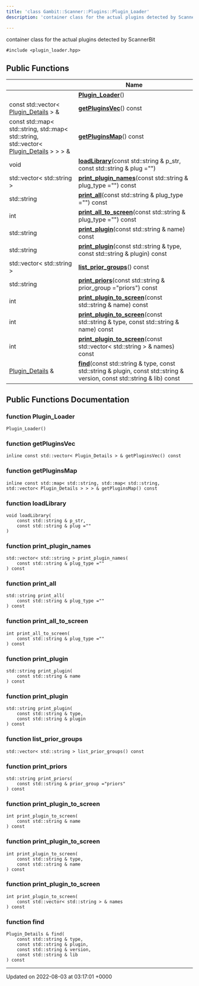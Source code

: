 ```yaml
---
title: 'class Gambit::Scanner::Plugins::Plugin_Loader'
description: 'container class for the actual plugins detected by ScannerBit '

---
```









container class for the actual plugins detected by ScannerBit 


`#include <plugin_loader.hpp>`

## Public Functions

|                | Name           |
| -------------- | -------------- |
| | **[Plugin_Loader](/documentation/code/colliderbit_development/classes/classgambit_1_1scanner_1_1plugins_1_1plugin__loader/#function-plugin-loader)**() |
| const std::vector< [Plugin_Details](/documentation/code/colliderbit_development/classes/structgambit_1_1scanner_1_1plugins_1_1plugin__details/) > & | **[getPluginsVec](/documentation/code/colliderbit_development/classes/classgambit_1_1scanner_1_1plugins_1_1plugin__loader/#function-getpluginsvec)**() const |
| const std::map< std::string, std::map< std::string, std::vector< [Plugin_Details](/documentation/code/colliderbit_development/classes/structgambit_1_1scanner_1_1plugins_1_1plugin__details/) > > > & | **[getPluginsMap](/documentation/code/colliderbit_development/classes/classgambit_1_1scanner_1_1plugins_1_1plugin__loader/#function-getpluginsmap)**() const |
| void | **[loadLibrary](/documentation/code/colliderbit_development/classes/classgambit_1_1scanner_1_1plugins_1_1plugin__loader/#function-loadlibrary)**(const std::string & p_str, const std::string & plug ="") |
| std::vector< std::string > | **[print_plugin_names](/documentation/code/colliderbit_development/classes/classgambit_1_1scanner_1_1plugins_1_1plugin__loader/#function-print-plugin-names)**(const std::string & plug_type ="") const |
| std::string | **[print_all](/documentation/code/colliderbit_development/classes/classgambit_1_1scanner_1_1plugins_1_1plugin__loader/#function-print-all)**(const std::string & plug_type ="") const |
| int | **[print_all_to_screen](/documentation/code/colliderbit_development/classes/classgambit_1_1scanner_1_1plugins_1_1plugin__loader/#function-print-all-to-screen)**(const std::string & plug_type ="") const |
| std::string | **[print_plugin](/documentation/code/colliderbit_development/classes/classgambit_1_1scanner_1_1plugins_1_1plugin__loader/#function-print-plugin)**(const std::string & name) const |
| std::string | **[print_plugin](/documentation/code/colliderbit_development/classes/classgambit_1_1scanner_1_1plugins_1_1plugin__loader/#function-print-plugin)**(const std::string & type, const std::string & plugin) const |
| std::vector< std::string > | **[list_prior_groups](/documentation/code/colliderbit_development/classes/classgambit_1_1scanner_1_1plugins_1_1plugin__loader/#function-list-prior-groups)**() const |
| std::string | **[print_priors](/documentation/code/colliderbit_development/classes/classgambit_1_1scanner_1_1plugins_1_1plugin__loader/#function-print-priors)**(const std::string & prior_group ="priors") const |
| int | **[print_plugin_to_screen](/documentation/code/colliderbit_development/classes/classgambit_1_1scanner_1_1plugins_1_1plugin__loader/#function-print-plugin-to-screen)**(const std::string & name) const |
| int | **[print_plugin_to_screen](/documentation/code/colliderbit_development/classes/classgambit_1_1scanner_1_1plugins_1_1plugin__loader/#function-print-plugin-to-screen)**(const std::string & type, const std::string & name) const |
| int | **[print_plugin_to_screen](/documentation/code/colliderbit_development/classes/classgambit_1_1scanner_1_1plugins_1_1plugin__loader/#function-print-plugin-to-screen)**(const std::vector< std::string > & names) const |
| [Plugin_Details](/documentation/code/colliderbit_development/classes/structgambit_1_1scanner_1_1plugins_1_1plugin__details/) & | **[find](/documentation/code/colliderbit_development/classes/classgambit_1_1scanner_1_1plugins_1_1plugin__loader/#function-find)**(const std::string & type, const std::string & plugin, const std::string & version, const std::string & lib) const |

## Public Functions Documentation

### function Plugin_Loader

```
Plugin_Loader()
```


### function getPluginsVec

```
inline const std::vector< Plugin_Details > & getPluginsVec() const
```


### function getPluginsMap

```
inline const std::map< std::string, std::map< std::string, std::vector< Plugin_Details > > > & getPluginsMap() const
```


### function loadLibrary

```
void loadLibrary(
    const std::string & p_str,
    const std::string & plug =""
)
```


### function print_plugin_names

```
std::vector< std::string > print_plugin_names(
    const std::string & plug_type =""
) const
```


### function print_all

```
std::string print_all(
    const std::string & plug_type =""
) const
```


### function print_all_to_screen

```
int print_all_to_screen(
    const std::string & plug_type =""
) const
```


### function print_plugin

```
std::string print_plugin(
    const std::string & name
) const
```


### function print_plugin

```
std::string print_plugin(
    const std::string & type,
    const std::string & plugin
) const
```


### function list_prior_groups

```
std::vector< std::string > list_prior_groups() const
```


### function print_priors

```
std::string print_priors(
    const std::string & prior_group ="priors"
) const
```


### function print_plugin_to_screen

```
int print_plugin_to_screen(
    const std::string & name
) const
```


### function print_plugin_to_screen

```
int print_plugin_to_screen(
    const std::string & type,
    const std::string & name
) const
```


### function print_plugin_to_screen

```
int print_plugin_to_screen(
    const std::vector< std::string > & names
) const
```


### function find

```
Plugin_Details & find(
    const std::string & type,
    const std::string & plugin,
    const std::string & version,
    const std::string & lib
) const
```


-------------------------------

Updated on 2022-08-03 at 03:17:01 +0000